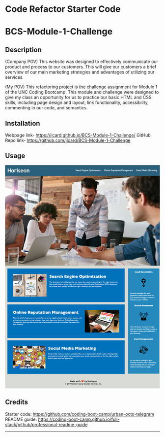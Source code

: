 # Code Refactor Starter Code
# BCS-Module-1-Challenge

## Description

(Company POV)
This website was designed to effectively communicate our product and process to our customers. This will give our customers a brief overview of our main marketing strategies and advantages of utilizing our services. 

(My POV)
This refactoring project is the challenge assignment for Module 1 of the UNC Coding Bootcamp. This module and challenge were designed to give my class an opportunity for us to practice our basic HTML and CSS skills, including page design and layout, link functionality, accessibility, commenting in our code, and semantics. 

## Installation

Webpage link- https://jicard.github.io/BCS-Module-1-Challenge/
GitHub Repo link- https://github.com/jicard/BCS-Module-1-Challenge

## Usage

![Full page screenshot](./docs/assets/images/full-page-screenshot.png)

## Credits

Starter code: https://github.com/coding-boot-camp/urban-octo-telegram
README guide: https://coding-boot-camp.github.io/full-stack/github/professional-readme-guide

---